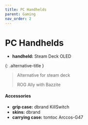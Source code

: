 ```yaml
---
title: PC Handhelds
parent: Gaming
nav_order: 2
---
```

# PC Handhelds

- **handheld:** Steam Deck OLED

{: .alternative-title }
> Alternative for steam deck
> 
> ROG Ally with Bazzite

#### Accessories

- **grip case:** dbrand KillSwitch
- **skins:** dbrand
- **carrying case:** tomtoc Arccos-G47